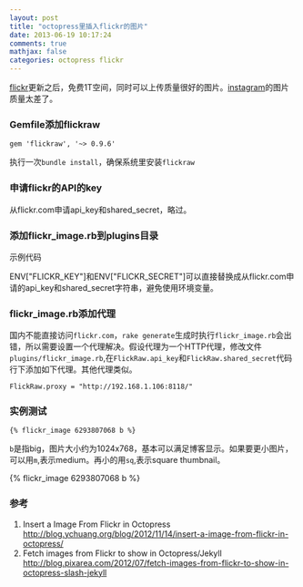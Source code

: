 ```yaml
---
layout: post
title: "octopress里插入flickr的图片"
date: 2013-06-19 10:17:24
comments: true
mathjax: false
categories: octopress flickr
---
```

[flickr](http://www.flickr.com)更新之后，免费1T空间，同时可以上传质量很好的图片。[instagram](http://www.instagram.com)的图片质量太差了。

<!--more-->

### Gemfile添加flickraw

```
gem 'flickraw', '~> 0.9.6'
```

执行一次`bundle install`，确保系统里安装`flickraw`

### 申请flickr的API的key

从flickr.com申请api_key和shared_secret，略过。

### 添加flickr_image.rb到plugins目录

示例代码

<script src="https://gist.github.com/3156265.js?file=flickr_image.rb"></script>

ENV["FLICKR_KEY"]和ENV["FLICKR_SECRET"]可以直接替换成从flickr.com申请的api_key和shared_secret字符串，避免使用环境变量。

### flickr_image.rb添加代理

国内不能直接访问`flickr.com`，`rake generate`生成时执行`flickr_image.rb`会出错，所以需要设置一个代理解决。假设代理为一个HTTP代理，修改文件`plugins/flickr_image.rb`,在`FlickRaw.api_key`和`FlickRaw.shared_secret`代码行下添加如下代理。其他代理类似。

```
FlickRaw.proxy = "http://192.168.1.106:8118/"
```

### 实例测试

```
{% flickr_image 6293807068 b %}
```

`b`是指big，图片大小约为1024x768，基本可以满足博客显示。如果要更小图片，可以用`m`,表示medium。再小的用`sq`,表示square thumbnail。

{% flickr_image 6293807068 b %}

### 参考

1. Insert a Image From Flickr in Octopress <http://blog.ychuang.org/blog/2012/11/14/insert-a-image-from-flickr-in-octopress/>
2. Fetch images from Flickr to show in Octopress/Jekyll <http://blog.pixarea.com/2012/07/fetch-images-from-flickr-to-show-in-octopress-slash-jekyll>
